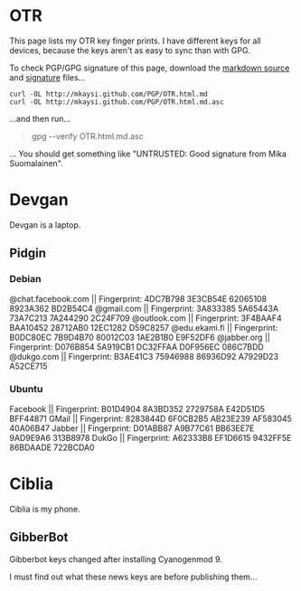 # OTR

This page lists my OTR key finger prints. I have different keys for all devices, because the keys aren't as easy to sync than with GPG.

To check PGP/GPG signature of this page, download the [markdown source] and [signature] files...

```
curl -OL http://mkaysi.github.com/PGP/OTR.html.md
curl -OL http://mkaysi.github.com/PGP/OTR.html.md.asc
```

...and then run...

> gpg --verify OTR.html.md.asc

... You should get something like "UNTRUSTED: Good signature from Mika Suomalainen".

[markdown source]:OTR.html.md
[signature]:OTR.html.md.asc

# Devgan

Devgan is a laptop.

## Pidgin

### Debian

@chat.facebook.com || Fingerprint: 4DC7B798 3E3CB54E 62065108 8923A362 BD2B54C4
@gmail.com || Fingerprint: 3A833385 5A65443A 73A7C213 7A244290 2C24F709
@outlook.com || Fingerprint: 3F4BAAF4 BAA10452 28712AB0 12EC1282 D59C8257
@edu.ekami.fi || Fingerprint: B0DC80EC 7B9D4B70 80012C03 1AE2B1B0 E9F52DF6
@jabber.org || Fingerprint: D076B854 5A919CB1 DC32FFAA D0F956EC 086C7BDD
@dukgo.com || Fingerprint: B3AE41C3 75946988 86936D92 A7929D23 A52CE715

### Ubuntu

Facebook || Fingerprint: B01D4904 8A3BD352 2729758A E42D51D5 BFF44871
GMail || Fingerprint: 8283844D 6F0CB2B5 AB23E239 AF583045 40A06B47
Jabber || Fingerprint: D01ABB87 A9B77C61 BB63EE7E 9AD9E9A6 313B8978
DukGo || Fingerprint: A62333B8 EF1D6615 9432FF5E 86BDAADE 722BCDA0

# Ciblia

Ciblia is my phone.

## GibberBot

Gibberbot keys changed after installing Cyanogenmod 9.

I must find out what these news keys are before publishing them...
